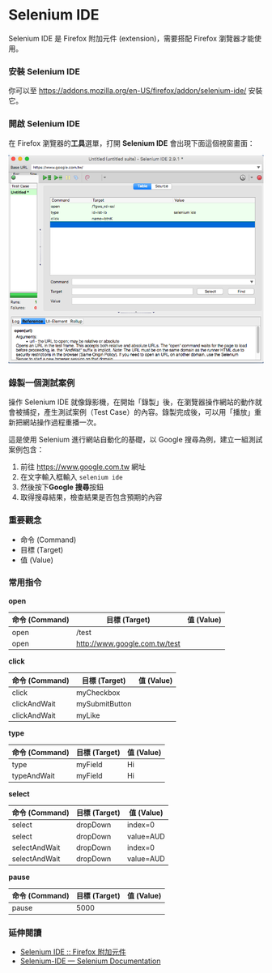 # Selenium IDE

Selenium IDE 是 Firefox 附加元件 (extension)，需要搭配 Firefox 瀏覽器才能使用。

### 安裝 Selenium IDE

你可以至 <https://addons.mozilla.org/en-US/firefox/addon/selenium-ide/> 安裝它。

### 開啟 Selenium IDE

在 Firefox 瀏覽器的**工具**選單，打開 **Selenium IDE** 會出現下面這個視窗畫面：

![](assets/selenium-ide.png)

### 錄製一個測試案例

操作 Selenium IDE 就像錄影機，在開始「錄製」後，在瀏覽器操作網站的動作就會被捕捉，產生測試案例（Test Case）的內容。錄製完成後，可以用「播放」重新把網站操作過程重播一次。

這是使用 Selenium 進行網站自動化的基礎，以 Google 搜尋為例，建立一組測試案例包含：

1. 前往 <https://www.google.com.tw> 網址
1. 在文字輸入框輸入 `selenium ide`
1. 然後按下**Google 搜尋**按鈕
1. 取得搜尋結果，檢查結果是否包含預期的內容

### 重要觀念

* 命令 (Command)
* 目標 (Target)
* 值 (Value)

### 常用指令

**open**

命令 (Command) | 目標 (Target) | 值 (Value)
---------|----------|---------
 open    | /test    | 
 open    | http://www.google.com.tw/test | 

**click**

命令 (Command) | 目標 (Target) | 值 (Value)
--------------|----------|---------
 click        | myCheckbox | 
 clickAndWait | mySubmitButton | 
 clickAndWait | myLike | 

**type**

命令 (Command) | 目標 (Target) | 值 (Value)
--------------|----------|---------
 type         | myField | Hi
 typeAndWait  | myField | Hi

**select**

命令 (Command)  | 目標 (Target) | 值 (Value)
---------------|----------|---------
 select        | dropDown | index=0
 select        | dropDown | value=AUD
 selectAndWait | dropDown | index=0
 selectAndWait | dropDown | value=AUD

**pause**

命令 (Command) | 目標 (Target) | 值 (Value)
--------------|----------|---------
 pause | 5000 | 

### 延伸閱讀

* [Selenium IDE :: Firefox 附加元件](https://addons.mozilla.org/zh-TW/firefox/addon/selenium-ide/)
* [Selenium-IDE — Selenium Documentation](http://docs.seleniumhq.org/docs/02_selenium_ide.jsp)
